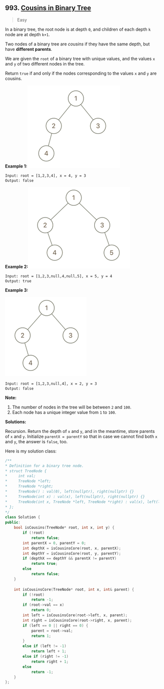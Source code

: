 ## 993. [Cousins in Binary Tree](https://leetcode.com/problems/cousins-in-binary-tree/)

> Easy

In a binary tree, the root node is at depth `0`, and children of each depth `k` node are at depth `k+1`.

Two nodes of a binary tree are *cousins* if they have the same depth, but have **different parents**.

We are given the `root` of a binary tree with unique values, and the values `x` and `y` of two different nodes in the tree.

Return `true` if and only if the nodes corresponding to the values `x` and `y` are cousins.

 

**Example 1:![img](./imgs/993.png)**

```
Input: root = [1,2,3,4], x = 4, y = 3
Output: false
```

**Example 2:![img](./imgs/993-2.png)**

```
Input: root = [1,2,3,null,4,null,5], x = 5, y = 4
Output: true
```

**Example 3:**

**![img](./imgs/993-3.png)**

```
Input: root = [1,2,3,null,4], x = 2, y = 3
Output: false
```

 

**Note:**

1. The number of nodes in the tree will be between `2` and `100`.
2. Each node has a unique integer value from `1` to `100`.



**Solutions:**

Recursion. Return the depth of `x` and `y`, and in the meantime, store parents of `x` and `y`. Initialize `parentX = parentY` so that in case we cannot find both `x` and `y`, the answer is `false`, too.

Here is my solution class:

```c++
/**
* Definition for a binary tree node.
* struct TreeNode {
*     int val;
*     TreeNode *left;
*     TreeNode *right;
*     TreeNode() : val(0), left(nullptr), right(nullptr) {}
*     TreeNode(int x) : val(x), left(nullptr), right(nullptr) {}
*     TreeNode(int x, TreeNode *left, TreeNode *right) : val(x), left(left), right(right) {}
* };
*/
class Solution {
public:
	bool isCousins(TreeNode* root, int x, int y) {
		if (!root)
			return false;
		int parentX = 0, parentY = 0;
		int depthX = isCousinsCore(root, x, parentX);
		int depthY = isCousinsCore(root, y, parentY);
		if (depthX == depthY && parentX != parentY)
			return true;
		else
			return false;
	}

	int isCousinsCore(TreeNode* root, int x, int& parent) {
		if (!root)
			return -1;
		if (root->val == x)
			return 0;
		int left = isCousinsCore(root->left, x, parent);
		int right = isCousinsCore(root->right, x, parent);
		if (left == 0 || right == 0) {
			parent = root->val;
			return 1;
		}
		else if (left != -1)
			return left + 1;
		else if (right != -1)
			return right + 1;
		else
			return -1;
	}
};
```

